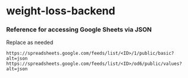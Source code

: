 # weight-loss-backend

### Reference for accessing Google Sheets via JSON
Replace <ID> as needed
```
https://spreadsheets.google.com/feeds/list/<ID>/1/public/basic?alt=json
https://spreadsheets.google.com/feeds/list/<ID>/od6/public/values?alt=json
```
